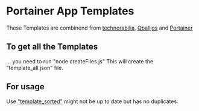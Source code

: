 # Portainer App Templates

These Templates are combinend from [technorabilia](https://github.com/technorabilia/portainer-templates/blob/main/lsio/templates/templates-2.0.json), [Qballjos](https://github.com/Qballjos/portainer_templates/blob/master/Template/template.json) and [Portainer](https://github.com/portainer/templates/blob/master/templates-2.0.json)

## To get all the Templates

... you need to run "node createFiles.js"
This will create the "template_all.json" file.

## For usage

Use ["template_sorted"](https://raw.githubusercontent.com/StevoMc/portainer_templates/main/template_sorted.json) might not be up to date but has no duplicates.
